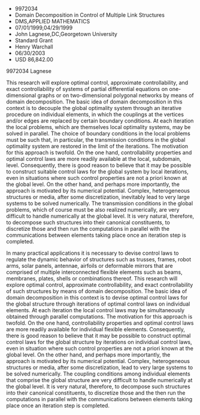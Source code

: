 
* 9972034
* Domain Decomposition in Control of Multiple Link Structures
* DMS,APPLIED MATHEMATICS
* 07/01/1999,04/29/1999
* John Lagnese,DC,Georgetown University
* Standard Grant
* Henry Warchall
* 06/30/2003
* USD 86,842.00

9972034 Lagnese

This research will explore optimal control, approximate controllability, and
exact controllability of systems of partial differential equations on one-
dimensional graphs or on two-dimensional polygonal networks by means of domain
decomposition. The basic idea of domain decomposition in this context is to
decouple the global optimality system through an iterative procedure on
individual elements, in which the couplings at the vertices and/or edges are
replaced by certain boundary conditions. At each iteration the local problems,
which are themselves local optimality systems, may be solved in parallel. The
choice of boundary conditions in the local problems must be such that, in
particular, the transmission conditions in the global optimality system are
restored in the limit of the iterations. The motivation for this approach is
twofold. On the one hand, controllability properties and optimal control laws
are more readily available at the local, subdomain, level. Consequently, there
is good reason to believe that it may be possible to construct suitable control
laws for the global system by local iterations, even in situations where such
control properties are not a priori known at the global level. On the other
hand, and perhaps more importantly, the approach is motivated by its numerical
potential. Complex, heterogeneous structures or media, after some
discretization, inevitably lead to very large systems to be solved numerically.
The transmission conditions in the global problems, which of course must be also
realized numerically, are very difficult to handle numerically at the global
level. It is very natural, therefore, to decompose such structures into their
canonical constituents, to discretize those and then run the computations in
parallel with the communications between elements taking place once an iteration
step is completed.

In many practical applications it is necessary to devise control laws to
regulate the dynamic behavior of structures such as trusses, frames, robot arms,
solar panels, antennae, airfoils or deformable mirrors that are comprised of
multiple interconnected flexible elements such as beams, membranes, plates,
shells or combinations thereof. This research will explore optimal control,
approximate controllability, and exact controllability of such structures by
means of domain decomposition. The basic idea of domain decomposition in this
context is to devise optimal control laws for the global structure through
iterations of optimal control laws on individual elements. At each iteration the
local control laws may be simultaneously obtained through parallel computations.
The motivation for this approach is twofold. On the one hand, controllability
properties and optimal control laws are more readily available for individual
flexible elements. Consequently, there is good reason to believe that it may be
possible to construct optimal control laws for the global structure by
iterations on individual control laws, even in situation where such control
properties are not a priori known at the global level. On the other hand, and
perhaps more importantly, the approach is motivated by its numerical potential.
Complex, heterogeneous structures or media, after some discretization, lead to
very large systems to be solved numerically. The coupling conditions among
individual elements that comprise the global structure are very difficult to
handle numerically at the global level. It is very natural, therefore, to
decompose such structures into their canonical constituents, to discretize those
and the then run the computations in parallel with the communications between
elements taking place once an iteration step is completed.
